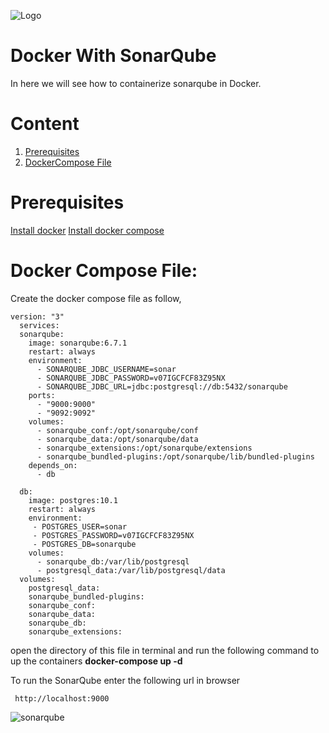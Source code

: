 
![Logo](https://github.com/udhaya-un/SonarQube/blob/master/GeppettoIcon.png?raw=true"Logo")

# Docker With SonarQube<br/>
   In here we will see how to containerize sonarqube in Docker.
   
# Content
1. [Prerequisites](#prerequisites)<br/>
1. [DockerCompose File](https://github.com/KishanRavindran/Angularlearning/blob/master/docs/docker-compose.yml)

# Prerequisites<br/> 
  [Install docker](https://docs.docker.com/install/)
  [Install docker compose](https://docs.docker.com/compose/install/)
         
# Docker Compose File:<br/>

Create the docker compose file as follow,
 
    version: "3"
      services:
      sonarqube:
        image: sonarqube:6.7.1
        restart: always
        environment:
          - SONARQUBE_JDBC_USERNAME=sonar
          - SONARQUBE_JDBC_PASSWORD=v07IGCFCF83Z95NX
          - SONARQUBE_JDBC_URL=jdbc:postgresql://db:5432/sonarqube
        ports:
          - "9000:9000"
          - "9092:9092"
        volumes:
          - sonarqube_conf:/opt/sonarqube/conf
          - sonarqube_data:/opt/sonarqube/data
          - sonarqube_extensions:/opt/sonarqube/extensions
          - sonarqube_bundled-plugins:/opt/sonarqube/lib/bundled-plugins
        depends_on:
          - db

      db:
        image: postgres:10.1
        restart: always
        environment:
         - POSTGRES_USER=sonar
         - POSTGRES_PASSWORD=v07IGCFCF83Z95NX
         - POSTGRES_DB=sonarqube
        volumes:
          - sonarqube_db:/var/lib/postgresql
          - postgresql_data:/var/lib/postgresql/data
      volumes:
        postgresql_data:
        sonarqube_bundled-plugins:
        sonarqube_conf:
        sonarqube_data:
        sonarqube_db:
        sonarqube_extensions:


         
         
  open the directory of this file in terminal and run the following command to up the containers
  **docker-compose up -d**
  
  To run the SonarQube enter the following url in browser
         
     http://localhost:9000
     
![sonarqube](https://github.com/udhaya-un/SonarQube/blob/master/sonarqube.png?raw=true"sonarqube")
     
         
        
